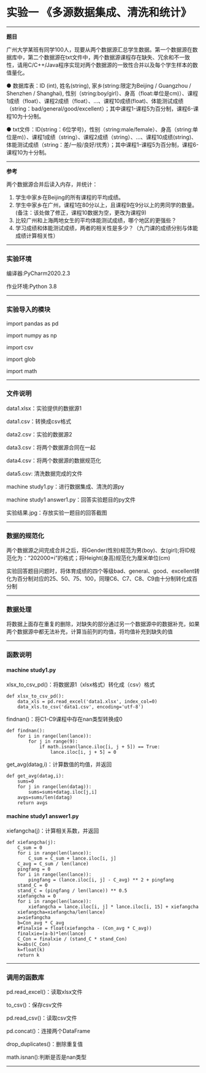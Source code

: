 # 实验一    《多源数据集成、清洗和统计》

---

**题目**

广州大学某班有同学100人，现要从两个数据源汇总学生数据。第一个数据源在数据库中，第二个数据源在txt文件中，两个数据源课程存在缺失、冗余和不一致性，请用C/C++/Java程序实现对两个数据源的一致性合并以及每个学生样本的数值量化。

● 数据库表：ID (int),  姓名(string), 家乡(string:限定为Beijing / Guangzhou / Shenzhen / Shanghai), 性别（string:boy/girl）、身高（float:单位是cm)）、课程1成绩（float）、课程2成绩（float）、...、课程10成绩(float)、体能测试成绩（string：bad/general/good/excellent）；其中课程1-课程5为百分制，课程6-课程10为十分制。

● txt文件：ID(string：6位学号)，性别（string:male/female）、身高（string:单位是m)）、课程1成绩（string）、课程2成绩（string）、...、课程10成绩(string)、体能测试成绩（string：差/一般/良好/优秀）；其中课程1-课程5为百分制，课程6-课程10为十分制。

---

**参考**

两个数据源合并后读入内存，并统计：
1. 学生中家乡在Beijing的所有课程的平均成绩。
2. 学生中家乡在广州，课程1在80分以上，且课程9在9分以上的男同学的数量。(备注：该处做了修正，课程10数据为空，更改为课程9)
3. 比较广州和上海两地女生的平均体能测试成绩，哪个地区的更强些？
4. 学习成绩和体能测试成绩，两者的相关性是多少？（九门课的成绩分别与体能成绩计算相关性）

---

### 实验环境

编译器:PyCharm2020.2.3

作业环境:Python 3.8

---

### 实验导入的模块

import pandas as pd

import numpy as np

import csv

import glob

import math

---

### 文件说明

data1.xlsx：实验提供的数据源1

data1.csv：转换成csv格式

data2.csv：实验的数据源2

data3.csv：将两个数据源合同在一起

data4.csv：将两个数据源的数据规范化

data5.csv: 清洗数据完成的文件

machine study1.py：进行数据集成、清洗的源py

machine study1 answer1.py：回答实验题目的py文件

实验结果.jpg：存放实验一题目的回答截图

---

### 数据的规范化

两个数据源之间完成合并之后，将Gender(性别)规范为男(boy)、女(girl);将ID规范化为：“202000+i”的格式；将Height(身高)规范化为厘米单位(cm)

实验回答题目问题时，将体育成绩的四个等级bad、general、good、excellent转化为百分制对应的25、50、75、100，同理C6、C7、C8、C9由十分制转化成百分制

---

### 数据处理

将数据上面存在重复的删除，对缺失的部分通过另一个数据源中的数据补充，如果两个数据源中都无法补充，计算当前列的均值，将均值补充到缺失的值

---

### 函数说明

#### machine study1.py

xlsx_to_csv_pd()：将数据源1（xlsx格式）转化成（csv）格式

```
def xlsx_to_csv_pd():
    data_xls = pd.read_excel('data1.xlsx', index_col=0)    
    data_xls.to_csv('data1.csv', encoding='utf-8')
```

findnan()：将C1-C9课程中存在nan类型转换成0

```
def findnan():
    for i in range(len(lance)):
        for j in range(9):
            if math.isnan(lance.iloc[i, j + 5]) == True:
                lance.iloc[i, j + 5] = 0
```

get_avg(datag,i)：计算数值的均值，并返回

```
def get_avg(datag,i):
    sums=0
    for j in range(len(datag)):
        sums=sums+datag.iloc[j,i]
    avgs=sums/len(datag)
    return avgs
```

#### machine study1 answer1.py

xiefangcha(j)：计算相关系数，并返回

```
def xiefangcha(j):
    C_sum = 0
    for i in range(len(lance)):
        C_sum = C_sum + lance.iloc[i, j]
    C_avg = C_sum / len(lance)
    pingfang = 0
    for i in range(len(lance)):
        pingfang = (lance.iloc[i, j] - C_avg) ** 2 + pingfang
    stand_C = 0
    stand_C = (pingfang / len(lance)) ** 0.5
    xiefangcha = 0
    for i in range(len(lance)):
        xiefangcha = lance.iloc[i, j] * lance.iloc[i, 15] + xiefangcha
    xiefangcha=xiefangcha/len(lance)
    a=xiefangcha
    b=Con_avg * C_avg
    #finalxie = float(xiefangcha - (Con_avg * C_avg))
    finalxie=(a-b)*len(lance)
    C_Con = finalxie / (stand_C * stand_Con)
    k=abs(C_Con)
    k=float(k)
    return k
```

---

### 调用的函数库

pd.read_excel()：读取xlsx文件

to_csv()：保存csv文件

pd.read_csv()：读取csv文件

pd.concat()：连接两个DataFrame

drop_duplicates()：删除重复值

math.isnan():判断是否是nan类型

---

